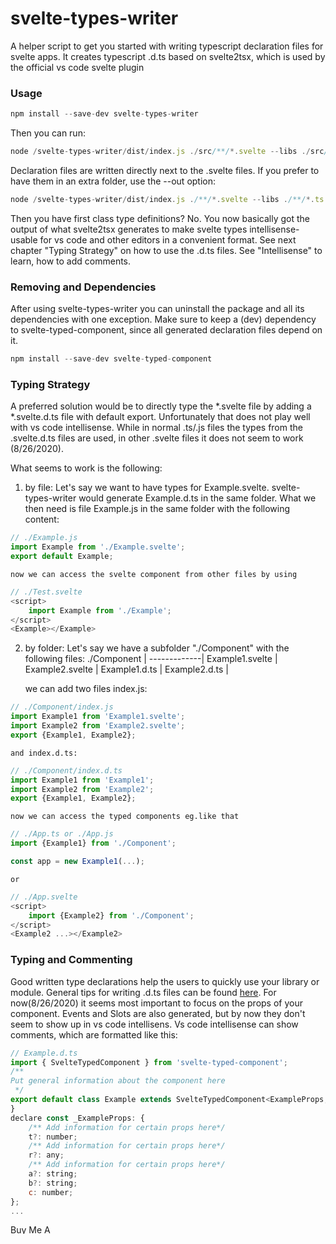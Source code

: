 # svelte-types-writer
A helper script to get you started with writing typescript declaration files for svelte apps. 
It creates typescript .d.ts based on svelte2tsx, which is used by the official vs code svelte plugin

### Usage

```javascript
npm install --save-dev svelte-types-writer
```
Then you can run:
```javascript
node /svelte-types-writer/dist/index.js ./src/**/*.svelte --libs ./src/**/*.ts ./src/**/*.js
```
Declaration files are written directly next to the .svelte files. If you prefer to have them in an extra folder, use the --out option:
```javascript
node /svelte-types-writer/dist/index.js ./**/*.svelte --libs ./**/*.ts ./**/*.js --out ./types
```

Then you have first class type definitions? No. You now basically got the output of what svelte2tsx generates to make svelte types intellisense-usable for vs code and other editors in a convenient format. See next chapter "Typing Strategy" on how to use the .d.ts files. See "Intellisense" to learn, how to add comments.

### Removing and Dependencies

After using svelte-types-writer you can uninstall the package and all its dependencies with one exception. Make sure to keep a (dev) dependency to svelte-typed-component, since all generated declaration files depend on it. 
```javascript
npm install --save-dev svelte-typed-component
```

### Typing Strategy

A preferred solution would be to directly type the *.svelte file by adding a *.svelte.d.ts file with default export. Unfortunately that does not play well with vs code intellisense. While in normal .ts/.js files the types from the .svelte.d.ts files are used, in other .svelte files it does not seem to work (8/26/2020).


What seems to work is the following:
1. by file:
    Let's say we want to have types for Example.svelte. svelte-types-writer would generate Example.d.ts in the same folder. What we then need is file Example.js in the same folder with the following content:
```javascript
// ./Example.js
import Example from './Example.svelte';
export default Example;
```
    now we can access the svelte component from other files by using 
```javascript
// ./Test.svelte
<script>
    import Example from './Example';
</script>
<Example></Example>
```

2. by folder:
    Let's say we have a subfolder "./Component" with the following files:
     ./Component |
    -------------|
    Example1.svelte |
    Example2.svelte |
    Example1.d.ts |
    Example2.d.ts |

    we can add two files index.js:
```javascript
// ./Component/index.js
import Example1 from 'Example1.svelte';
import Example2 from 'Example2.svelte';
export {Example1, Example2};
```  
    and index.d.ts:
```javascript
// ./Component/index.d.ts
import Example1 from 'Example1';
import Example2 from 'Example2';
export {Example1, Example2};
```     
    now we can access the typed components eg.like that
```javascript
// ./App.ts or ./App.js
import {Example1} from './Component';

const app = new Example1(...);
```
    or 
```javascript
// ./App.svelte
<script>
    import {Example2} from './Component';
</script>
<Example2 ...></Example2>
```

### Typing and Commenting

Good written type declarations help the users to quickly use your library or module. General tips for writing .d.ts files can be found [here](https://www.typescriptlang.org/docs/handbook/declaration-files/introduction.html). For now(8/26/2020) it seems most important to focus on the props of your component. Events and Slots are also generated, but by now they don't seem to show up in vs code intellisens. Vs code intellisense can show comments, which are formatted like this: 
```javascript
// Example.d.ts
import { SvelteTypedComponent } from 'svelte-typed-component';
/**
Put general information about the component here
 */
export default class Example extends SvelteTypedComponent<ExampleProps, ExampleEvents, ExampleSlots> {
}
declare const _ExampleProps: {
    /** Add information for certain props here*/
    t?: number;
    /** Add information for certain props here*/
    r?: any;
    /** Add information for certain props here*/
    a?: string;
    b?: string;
    c: number;
};
...
```

[<img src="https://cdn.buymeacoffee.com/buttons/default-blue.png" alt="Buy Me A Coffee" style="height: 15px !important;width: 64px !important;" >](https://buymeacoff.ee/michalmxt)



